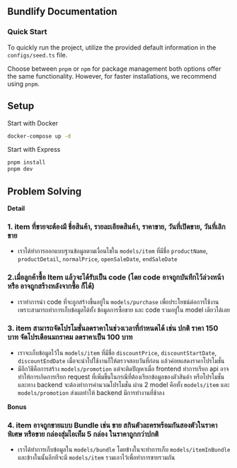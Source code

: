 ## Bundlify Documentation

### Quick Start

To quickly run the project, utilize the provided default information in the `configs/seed.ts` file.

Choose between `pnpm` or `npm` for package management both options offer the same functionality. However, for faster installations, we recommend using `pnpm`.

## Setup

Start with Docker
```bash
docker-compose up -d
```

Start with Express
```bash
pnpm install 
pnpm dev 
```

## Problem Solving

**Detail**

### 1. item ที่ขายจะต้องมี ชื่อสินค้า, รายละเอียดสินค้า, ราคาขาย, วันที่เปิดขาย, วันที่เลิกขาย

- เราได้ทำการออกแบบฐานข้อมูลตามเงื่อนไขใน `models/item` ที่มีชื่อ `productName`, `productDetail`, `normalPrice`, `openSaleDate`, `endSaleDate`

### 2.เมื่อลูกค้าซื้อ Item แล้วจะได้รับเป็น code (โดย code อาจถูกบันทึกไว้ล่วงหน้า หรือ อาจถูกสร้างหลังจากซื้อ ก็ได้)

- เราทำการนำ code ที่จะถูกสร้างขึ้นอยู่ใน `models/purchase` เพื่อประโยชน์ต่อการใช้งาน เพราะสามารถทำการเก็บข้อมูลได้ทั้ง ข้อมูลการซื้อขาย และ code รวมอยู่ใน model เดียวได้เลย

### 3. item สามารถจัดโปรโมชั่นลดราคาในช่วงเวลาที่กำหนดได้ เช่น ปกติ ราคา 150 บาท จัดโปรเดือนมกราคม ลดราคาเป็น 100 บาท

- เราจะเก็บข้อมูลไว้ใน `models/item` ที่มีชื่อ `discountPrice`, `discountStartDate`, `discountEndDate` เมื่อจะนำไปใช้งานก็ให้ตรวจสอบวันที่ก่อน แล้วค่อยแสดงราคาโปรโมชั่น
- มีอีกวิธีคือการสร้าง `models/promotion` แต่จะติดปัญหาเมื่อ frontend ทำการเรียก api อาจทำให้การเกิดการเรียก request ที่เพิ่มขึ้นในกรณีที่ต้องเรียกข้อมูลของตัวสินค้า หรือโปรโมชั่น และทาง backend จะต้องทำการคำนวณโปรโมชั่น ผ่าน 2 model คือทั้ง `models/item` และ `models/promotion` ส่งผลทำให้ backend มีการทำงานที่ช้าลง

**Bonus**

### 4. item อาจถูกขายแบบ Bundle เช่น ขาย สกินตัวละครพร้อมกันสองตัวในราคาพิเศษ  หรือขาย กล่องสุ่มไอเท็ม 5 กล่อง ในราคาถูกกว่าปกติ

- เราได้ทำการเก็บข้อมูลใน `models/bundle` โดยข้างในจะทำการเก็บ `models/itemInBundle` และข้างในนั้นอีกทีจะมี `models/item` รวมเอาไว้เพื่อทำการขายรวมกัน
